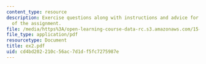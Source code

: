 ```yaml
---
content_type: resource
description: Exercise questions along with instructions and advice for the completion
  of the assignment.
file: /media/https%3A/open-learning-course-data-rc.s3.amazonaws.com/15-617-the-law-of-corporate-finance-and-financial-markets-spring-2004/cd4bd202210c56ac7d1df5fc7275987e_ex2.pdf
file_type: application/pdf
resourcetype: Document
title: ex2.pdf
uid: cd4bd202-210c-56ac-7d1d-f5fc7275987e
---
```

